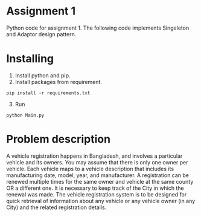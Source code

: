 # Assignment 1
Python code for assignment 1. The following code implements Singeleton and Adaptor design pattern.

# Installing
1. Install python and pip.
2. Install packages from requirement.
```
pip install -r requirements.txt
```
3. Run 
```
python Main.py
```

# Problem description
A vehicle registration happens in Bangladesh, and involves a particular vehicle and its owners.
You may assume that there is only one owner per vehicle. Each vehicle maps to a vehicle
description that includes its manufacturing date, model, year, and manufacturer. A registration
can be renewed multiple times for the same owner and vehicle at the same county OR a different
one. It is necessary to keep track of the City in which the renewal was made. The vehicle
registration system is to be designed for quick retrieval of information about any vehicle or any
vehicle owner (in any City) and the related registration details.